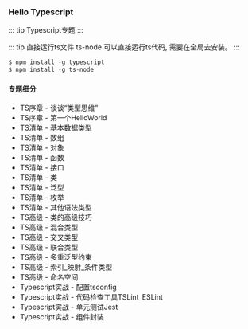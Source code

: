 ### Hello Typescript
::: tip
Typescript专题
:::

::: tip 直接运行ts文件
ts-node 可以直接运行ts代码, 需要在全局去安装。
:::
```js
$ npm install -g typescript
$ npm install -g ts-node
```

#### 专题细分
+ TS序章 - 谈谈“类型思维”
+ TS序章 - 第一个HelloWorld
+ TS清单 - 基本数据类型
+ TS清单 - 数组
+ TS清单 - 对象
+ TS清单 - 函数
+ TS清单 - 接口
+ TS清单 - 类
+ TS清单 - 泛型
+ TS清单 - 枚举
+ TS清单 - 其他语法类型
+ TS高级 - 类的高级技巧
+ TS高级 - 混合类型
+ TS高级 - 交叉类型
+ TS高级 - 联合类型
+ TS高级 - 多重泛型约束
+ TS高级 - 索引_映射_条件类型
+ TS高级 - 命名空间
+ Typescript实战 - 配置tsconfig
+ Typescript实战 - 代码检查工具TSLint_ESLint
+ Typescript实战 - 单元测试Jest
+ Typescript实战 - 组件封装

